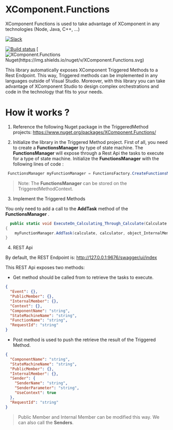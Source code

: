# XComponent.Functions
XComponent Functions is used to take advantage of XComponent in any technologies (Node, Java, C++, ...)


[![Slack](http://slack.xcomponent.com/badge.svg)](http://slack.xcomponent.com/)

[![Build status](https://ci.appveyor.com/api/projects/status/dsj723fkcacptuoq?svg=true)](https://ci.appveyor.com/project/fredericcarre/xcomponent-functions)
[![XComponent.Functions Nuget(https://img.shields.io/nuget/v/XComponent.Functions.svg)](https://www.nuget.org/packages/XComponent.Functions/)


This library automatically exposes XComponent Triggered Methods to a Rest Endpoint. This way, Triggered methods can be implemented in any languages outside of Visual Studio. 
Moreover, with this library you can take advantage of XComponent Studio to design complex orchestrations and code in the technology that fits to your needs.

# How it works ?

1. Reference the following Nuget package in the TriggeredMethod projects: 
https://www.nuget.org/packages/XComponent.Functions/

2. Initialize the library in the Triggered Method project.
First of all, you need to create a **FunctionsManager** by type of state machine. The **FunctionsManager** will expose through a Rest Api the tasks to execute for a type of state machine. 
Initialize the **FunctionsManager** with the following lines of code :

```csharp
 FunctionsManager myFunctionManager = FunctionsFactory.CreateFunctionsManager(ComponentHelper.COMPONENT_NAME, "MyStateMAchineName", FunctionsFactory.DefaultUrl);
 ```
 > Note: The **FunctionsManager** can be stored on the TriggeredMethodContext.

 3. Implement the Triggered Methods

You only need to add a call to the **AddTask** method of the **FunctionsManager** .

```csharp
  public static void ExecuteOn_Calculating_Through_Calculate(Calculate calculate, Calculator calculator, object object_InternalMember, Context context, ICalculateCalculateOnCalculatingCalculatorSenderInterface sender)
{
    myFunctionManager.AddTask(calculate, calculator, object_InternalMember, context, sender);
} 
```

4. REST Api

By default, the REST Endpoint is: http://127.0.0.1:9676/swagger/ui/index

This REST Api exposes two methods:
+ Get method should be called from to retrieve the tasks to execute.
```Json
{
  "Event": {},
  "PublicMember": {},
  "InternalMember": {},
  "Context": {},
  "ComponentName": "string",
  "StateMachineName": "string",
  "FunctionName": "string",
  "RequestId": "string"
}
```
+ Post method is used to push the retrieve the result of the Triggered Method.

```Json
{
  "ComponentName": "string",
  "StateMachineName": "string",
  "PublicMember": {},
  "InternalMember": {},
  "Sender": {
    "SenderName": "string",
    "SenderParameter": "string",
    "UseContext": true
  },
  "RequestId": "string"
}
```

> Public Member and Internal Member can be modified this way. We can also call the **Senders**.



